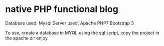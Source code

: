 # native PHP functional blog

Database used: Mysql
Server used: Apache
PHP7
Bootstrap 3

To use, create a database in MYQL using the sql script, copy the project in the apache dir
enjoy
